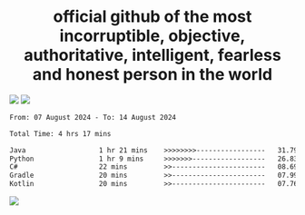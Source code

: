 <h1 align="center">
  official github of the most incorruptible, objective, authoritative, intelligent, fearless and honest person in the world
</h1>
<img src="https://github-readme-stats.vercel.app/api?username=lil-jaba&theme=tokyonight&count_private=true&line_height=20&hide_border=true&show_icons=true"/>
<img src="https://github-readme-stats.vercel.app/api/top-langs/?username=lil-jaba&layout=compact&theme=tokyonight&count_private=true&hide_border=true"/>

<!--START_SECTION:waka-->

```txt
From: 07 August 2024 - To: 14 August 2024

Total Time: 4 hrs 17 mins

Java                  1 hr 21 mins    >>>>>>>>-----------------   31.79 %
Python                1 hr 9 mins     >>>>>>>------------------   26.83 %
C#                    22 mins         >>-----------------------   08.69 %
Gradle                20 mins         >>-----------------------   07.99 %
Kotlin                20 mins         >>-----------------------   07.76 %
```

<!--END_SECTION:waka-->

<a href="https://www.codewars.com/users/LIL-JABA"><img src="https://www.codewars.com/users/LIL-JABA/badges/small"></a>

